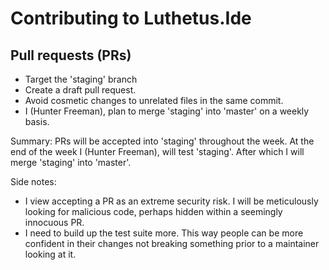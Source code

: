 Contributing to Luthetus.Ide
============================

Pull requests (PRs)
---------------------

- Target the 'staging' branch
- Create a draft pull request.
- Avoid cosmetic changes to unrelated files in the same commit.
- I (Hunter Freeman), plan to merge 'staging' into 'master' on a weekly basis.

Summary:
PRs will be accepted into 'staging' throughout the week.
At the end of the week I (Hunter Freeman), will test 'staging'.
After which I will merge 'staging' into 'master'.

Side notes:
- I view accepting a PR as an extreme security risk. I will be meticulously looking for malicious code, perhaps hidden within a seemingly innocuous PR.
- I need to build up the test suite more. This way people can be more confident in their changes not breaking something prior to a maintainer looking at it.